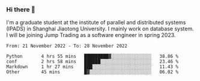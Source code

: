 ### Hi there 👋

I'm a graduate student at the institute of parallel and distributed systems (IPADS) in Shanghai Jiaotong University. I mainly work on database system. I will be joining Jump Trading as a software engineer in spring 2023.

<!--START_SECTION:waka-->

```text
From: 21 November 2022 - To: 28 November 2022

Python       4 hrs 55 mins   █████████▓░░░░░░░░░░░░░░░   38.86 %
conf         2 hrs 58 mins   ██████░░░░░░░░░░░░░░░░░░░   23.46 %
Markdown     1 hr 27 mins    ███░░░░░░░░░░░░░░░░░░░░░░   11.43 %
Other        45 mins         █▓░░░░░░░░░░░░░░░░░░░░░░░   06.02 %
```

<!--END_SECTION:waka-->

<!--
**yqmmm/yqmmm** is a ✨ _special_ ✨ repository because its `README.md` (this file) appears on your GitHub profile.

Here are some ideas to get you started:

- 🔭 I’m currently working on ...
- 🌱 I’m currently learning ...
- 👯 I’m looking to collaborate on ...
- 🤔 I’m looking for help with ...
- 💬 Ask me about ...
- 📫 How to reach me: ...
- 😄 Pronouns: ...
- ⚡ Fun fact: ...
-->
